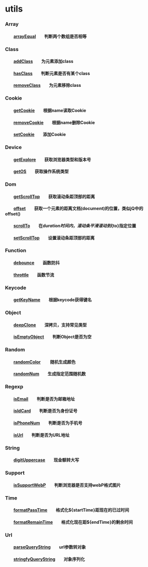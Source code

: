 # utils

### Array  
#### &emsp;&emsp;[arrayEqual][arrayEqual]&emsp;&emsp;判断两个数组是否相等 

### Class
#### &emsp;&emsp;[addClass][addClass]&emsp;&emsp;为元素添加class  
#### &emsp;&emsp;[hasClass][hasClass]&emsp;&emsp;判断元素是否有某个class  
#### &emsp;&emsp;[removeClass][removeClass]&emsp;&emsp;为元素移除class  

### Cookie 
#### &emsp;&emsp;[getCookie][getCookie]&emsp;&emsp;根据name读取Cookie  
#### &emsp;&emsp;[removeCookie][removeCookie]&emsp;&emsp;根据name删除Cookie
#### &emsp;&emsp;[setCookie][setCookie]&emsp;&emsp;添加Cookie 

### Device  
#### &emsp;&emsp;[getExplore][getExplore]&emsp;&emsp;获取浏览器类型和版本号  
#### &emsp;&emsp;[getOS][getOS]&emsp;&emsp;获取操作系统类型

### Dom  
#### &emsp;&emsp;[getScrollTop][getScrollTop]&emsp;&emsp;获取滚动条距顶部的距离
#### &emsp;&emsp;[offset][offset]&emsp;&emsp;获取一个元素的距离文档(document)的位置，类似jQ中的offset()
#### &emsp;&emsp;[scrollTo][scrollTo]&emsp;&emsp;在${duration}时间内，滚动条平滑滚动到${to}指定位置
#### &emsp;&emsp;[setScrollTop][setScrollTop]&emsp;&emsp;设置滚动条距顶部的距离

### Function  
#### &emsp;&emsp;[debounce][debounce]&emsp;&emsp;函数防抖   
#### &emsp;&emsp;[throttle][throttle]&emsp;&emsp;函数节流   

### Keycode  
#### &emsp;&emsp;[getKeyName][getKeyName]&emsp;&emsp;根据keycode获得键名 

### Object  
#### &emsp;&emsp;[deepClone][deepClone]&emsp;&emsp;深拷贝，支持常见类型
#### &emsp;&emsp;[isEmptyObject][isEmptyObject]&emsp;&emsp;判断Object是否为空

### Random  
#### &emsp;&emsp;[randomColor][randomColor] &emsp;&emsp;随机生成颜色
#### &emsp;&emsp;[randomNum][randomNum]&emsp;&emsp;生成指定范围随机数 

### Regexp  
#### &emsp;&emsp;[isEmail][isEmail]&emsp;&emsp;判断是否为邮箱地址 
#### &emsp;&emsp;[isIdCard][isIdCard]&emsp;&emsp;判断是否为身份证号
#### &emsp;&emsp;[isPhoneNum][isPhoneNum]&emsp;&emsp;判断是否为手机号  
#### &emsp;&emsp;[isUrl][isUrl]&emsp;&emsp;判断是否为URL地址

### String  
#### &emsp;&emsp;[digitUppercase][digitUppercase]&emsp;&emsp;现金额转大写

### Support  
#### &emsp;&emsp;[isSupportWebP][isSupportWebP]&emsp;&emsp;判断浏览器是否支持webP格式图片
#### 

### Time  
#### &emsp;&emsp;[formatPassTime][formatPassTime]&emsp;&emsp;格式化${startTime}距现在的已过时间
#### &emsp;&emsp;[formatRemainTime][formatRemainTime]&emsp;&emsp;格式化现在距${endTime}的剩余时间

### Url
#### &emsp;&emsp;[parseQueryString][parseQueryString]&emsp;&emsp;url参数转对象
#### &emsp;&emsp;[stringfyQueryString][stringfyQueryString]&emsp;&emsp;对象序列化

[arrayEqual]:https://github.com/striveDJiang/utils/array/arrayEqual.js

[addClass]:https://github.com/striveDJiang/utils/class/addClass.js
[hasClass]:https://github.com/striveDJiang/utils/class/hasClass.js
[removeClass]:https://github.com/striveDJiang/utils/class/removeClass.js

[getCookie]:https://github.com/striveDJiang/utils/cookie/getCookie.js
[removeCookie]:https://github.com/striveDJiang/utils/cookie/removeCookie.js
[setCookie]:https://github.com/striveDJiang/utils/cookie/setCookie.js

[getExplore]:https://github.com/striveDJiang/utils/device/getExplore.js
[getOS]:https://github.com/striveDJiang/utils/device/getOS.js

[getScrollTop]:https://github.com/striveDJiang/utils/dom/getScrollTop.js
[offset]:https://github.com/striveDJiang/utils/dom/offset.js
[scrollTo]:https://github.com/striveDJiang/utils/dom/scrollTo.js
[setScrollTop]:https://github.com/striveDJiang/utils/dom/setScrollTop.js

[debounce]:https://github.com/striveDJiang/utils/function/debounce.js
[throttle]:https://github.com/striveDJiang/utils/function/throttle.js

[getKeyName]:https://github.com/striveDJiang/utils/keycode/getKeyName.js

[deepClone]:https://github.com/striveDJiang/utils/object/deepClone.js
[isEmptyObject]:https://github.com/striveDJiang/utils/object/isEmptyObject.js

[randomColor]:https://github.com/striveDJiang/utils/random/randomColor.js
[randomNum]:https://github.com/striveDJiang/utils/random/randomNum.js

[isEmail]:https://github.com/striveDJiang/utils/regexp/isEmail.js
[isIdCard]:https://github.com/striveDJiang/utils/regexp/isIdCard.js
[isPhoneNum]:https://github.com/striveDJiang/utils/regexp/isPhoneNum.js
[isUrl]:https://github.com/striveDJiang/utils/regexp/isUrl.js

[digitUppercase]:https://github.com/striveDJiang/utils/string/digitUppercase.js

[isSupportWebP]:https://github.com/striveDJiang/utils/support/isSupportWebP.js

[formatPassTime]:https://github.com/striveDJiang/utils/time/formatPassTime.js
[formatRemainTime]:https://github.com/striveDJiang/utils/time/formatRemainTime.js

[parseQueryString]:https://github.com/striveDJiang/utils/url/parseQueryString.js
[stringfyQueryString]:https://github.com/striveDJiang/utils/url/stringfyQueryString.js
